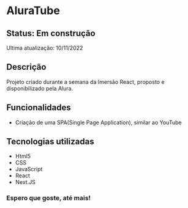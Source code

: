 <h1>AluraTube</h1>

<h2>Status: Em construção</h2>
<p>Ultima atualização: 10/11/2022</p>

<h2>Descrição</h2>
<p>Projeto criado durante a semana da Imersão React, proposto e disponibilizado pela Alura.</p>

<h2>Funcionalidades</h2>
<ul>
	<li>Criação de uma SPA(Single Page Application), similar ao YouTube</li>
</ul>

<h2>Tecnologias utilizadas</h2>
<ul>
	<li>Html5</li>
	<li>CSS</li>
	<li>JavaScript</li>
    <li>React</li>
    <li>Next.JS</li>
</ul>

<h3>Espero que goste, até mais!</h3>

